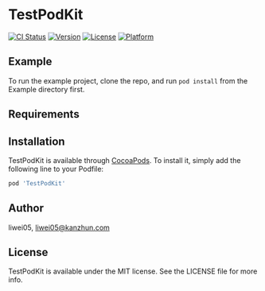 # TestPodKit

[![CI Status](https://img.shields.io/travis/liwei05/TestPodKit.svg?style=flat)](https://travis-ci.org/liwei05/TestPodKit)
[![Version](https://img.shields.io/cocoapods/v/TestPodKit.svg?style=flat)](https://cocoapods.org/pods/TestPodKit)
[![License](https://img.shields.io/cocoapods/l/TestPodKit.svg?style=flat)](https://cocoapods.org/pods/TestPodKit)
[![Platform](https://img.shields.io/cocoapods/p/TestPodKit.svg?style=flat)](https://cocoapods.org/pods/TestPodKit)

## Example

To run the example project, clone the repo, and run `pod install` from the Example directory first.

## Requirements

## Installation

TestPodKit is available through [CocoaPods](https://cocoapods.org). To install
it, simply add the following line to your Podfile:

```ruby
pod 'TestPodKit'
```

## Author

liwei05, liwei05@kanzhun.com

## License

TestPodKit is available under the MIT license. See the LICENSE file for more info.
